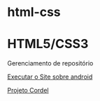 # html-css
 <h1>HTML5/CSS3</h1>
<p> Gerenciamento de repositório</p>
<a href="https://gabrielporto0.github.io/html-css/exerc%C3%ADcios/site/" target="_blank">Executar o Site sobre android</a>

<p><a href="https://gabrielporto0.github.io/Cordel/">Projeto Cordel</a></p>